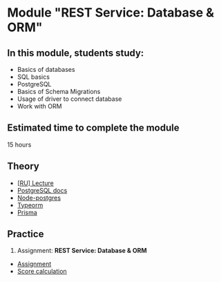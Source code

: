 # Module "REST Service: Database & ORM"

## In this module, students study:

- Basics of databases
- SQL basics
- PostgreSQL
- Basics of Schema Migrations
- Usage of driver to connect database
- Work with ORM

## Estimated time to complete the module

15 hours

## Theory

- [[RU] Lecture](https://youtu.be/qxaxVwetYfU)
- [PostgreSQL docs](https://www.postgresql.org/docs/current/)
- [Node-postgres](https://node-postgres.com/)
- [Typeorm](https://typeorm.io/)
- [Prisma](https://www.prisma.io/docs/)

## Practice

1. Assignment: **REST Service: Database & ORM**

- [Assignment](https://github.com/AlreadyBored/nodejs-assignments/blob/main/assignments/database-orm/assignment.md)
- [Score calculation](https://github.com/AlreadyBored/nodejs-assignments/blob/main/assignments/database-orm/score.md)

